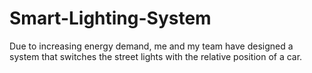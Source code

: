 # Smart-Lighting-System
Due to increasing energy demand, me and my team have designed a system that switches the street lights with the relative position of a car.
